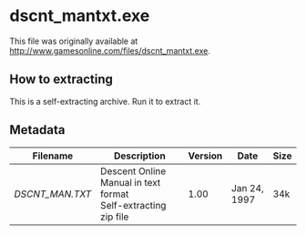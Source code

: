 # dscnt_mantxt.exe
This file was originally available at <http://www.gamesonline.com/files/dscnt_mantxt.exe>.

## How to extracting
This is a self-extracting archive. Run it to extract it.

## Metadata
|Filename        |Description                                                      |Version |Date         | Size |
|----------------|-----------------------------------------------------------------|--------|-------------|------|
|_DSCNT_MAN.TXT_ |Descent Online Manual in text format<br>Self-extracting zip file |1.00    |Jan 24, 1997 |34k   |
